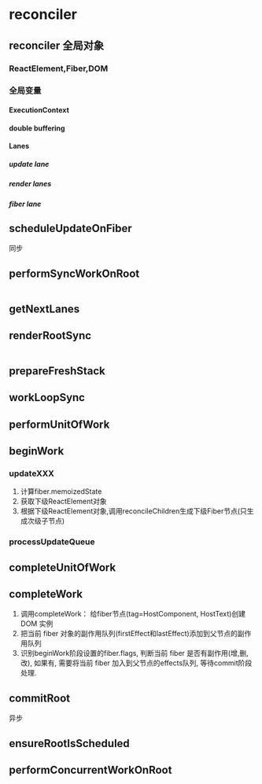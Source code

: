 # reconciler

## reconciler 全局对象

### ReactElement,Fiber,DOM

### 全局变量

#### ExecutionContext

#### double buffering

#### Lanes

##### update lane

##### render lanes

##### fiber lane

## scheduleUpdateOnFiber

同步

## performSyncWorkOnRoot

```js

```

## getNextLanes

## renderRootSync

```js

```

## prepareFreshStack

## workLoopSync

## performUnitOfWork

## beginWork

### updateXXX

1. 计算fiber.memoizedState
2. 获取下级ReactElement对象
3. 根据下级ReactElement对象,调用reconcileChildren生成下级Fiber节点(只生成次级子节点)

### processUpdateQueue

## completeUnitOfWork

## completeWork

1. 调用completeWork： 给fiber节点(tag=HostComponent, HostText)创建 DOM 实例
2. 把当前 fiber 对象的副作用队列(firstEffect和lastEffect)添加到父节点的副作用队列
3. 识别beginWork阶段设置的fiber.flags, 判断当前 fiber 是否有副作用(增,删,改), 如果有, 需要将当前 fiber 加入到父节点的effects队列, 等待commit阶段处理.

## commitRoot

异步

## ensureRootIsScheduled

## performConcurrentWorkOnRoot